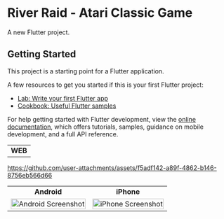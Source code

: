 # River Raid - Atari Classic Game

A new Flutter project.

## Getting Started

This project is a starting point for a Flutter application.

A few resources to get you started if this is your first Flutter project:

- [Lab: Write your first Flutter app](https://docs.flutter.dev/get-started/codelab)
- [Cookbook: Useful Flutter samples](https://docs.flutter.dev/cookbook)

For help getting started with Flutter development, view the
[online documentation](https://docs.flutter.dev/), which offers tutorials,
samples, guidance on mobile development, and a full API reference.


<table style="width:100%; table-layout:fixed;">
    <tr>
        <td colspan="2" align="center">
          <strong>WEB</strong>
        </td>
    </tr>
</table>

https://github.com/user-attachments/assets/f5adf142-a89f-4862-b146-8756eb566d66

<table style="width:100%; table-layout:fixed;">
    <tr>
        <td align="center"><strong>Android</strong></td>
        <td align="center"><strong>iPhone</strong></td>
    </tr>
    <tr>
        <td align="center">
            <img src="https://github.com/user-attachments/assets/6563ebdd-82c5-42da-950c-782d15af8370" alt="Android Screenshot" width="100%">
        </td>
        <td align="center">
            <img src="https://github.com/user-attachments/assets/b2e7bf31-9f86-425f-8629-9c9343e8e033" alt="iPhone Screenshot" width="100%">
        </td>
    </tr>
</table>

